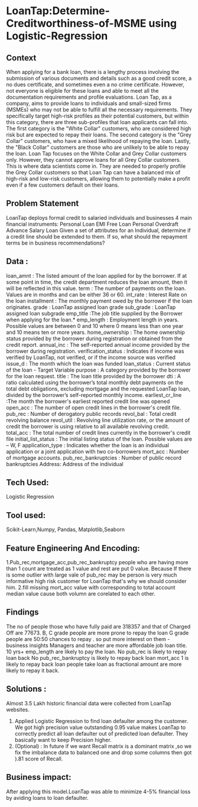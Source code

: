 # LoanTap:Determine-Creditworthiness-of-MSME using Logistic-Regression

## Context
When applying for a bank loan, there is a lengthy process involving the submission of various documents 
and details such as a good credit score, a no dues certificate, and sometimes even a no crime certificate. 
However, not everyone is eligible for these loans and able to meet all the documentation requirements 
and profile evaluations.
Loan Tap, as a company, aims to provide loans to individuals and small-sized firms (MSMEs) who may 
not be able to fulfill all the necessary requirements. They specifically target high-risk profiles as their 
potential customers, but within this category, there are three sub-profiles that loan applicants can fall into.
The first category is the "White Collar" customers, who are considered high risk but are expected to 
repay their loans. The second category is the "Grey Collar" customers, who have a mixed likelihood of 
repaying the loan. Lastly, the "Black Collar" customers are those who are unlikely to be able to repay the 
loan.
Loan Tap focuses on the White Collar and Grey Collar customers only. However, they cannot approve 
loans for all Grey Collar customers. This is where data scientists come in. They are needed to properly 
profile the Grey Collar customers so that Loan Tap can have a balanced mix of high-risk and low-risk 
customers, allowing them to potentially make a profit even if a few customers default on their loans. 

## Problem Statement
LoanTap deploys formal credit to salaried individuals and businesses 4 main financial instruments:
Personal Loan
EMI Free Loan
Personal Overdraft
Advance Salary Loan
Given a set of attributes for an Individual, determine if a credit line should be extended to them. If so, what should the repayment terms be in business recommendations?

## Data :
loan_amnt : The listed amount of the loan applied for by the borrower. If at some point in time, the credit department reduces the loan amount, then it will be reflected in this value.
term : The number of payments on the loan. Values are in months and can be either 36 or 60.
int_rate : Interest Rate on the loan
installment : The monthly payment owed by the borrower if the loan originates.
grade : LoanTap assigned loan grade
sub_grade : LoanTap assigned loan subgrade
emp_title :The job title supplied by the Borrower when applying for the loan.*
emp_length : Employment length in years. Possible values are between 0 and 10 where 0 means less than one year and 10 means ten or more years.
home_ownership : The home ownership status provided by the borrower during registration or obtained from the credit report.
annual_inc : The self-reported annual income provided by the borrower during registration.
verification_status : Indicates if income was verified by LoanTap, not verified, or if the income source was verified
issue_d : The month which the loan was funded
loan_status : Current status of the loan - Target Variable
purpose : A category provided by the borrower for the loan request.
title : The loan title provided by the borrower
dti : A ratio calculated using the borrower’s total monthly debt payments on the total debt obligations, excluding mortgage and the requested LoanTap loan, divided by the borrower’s self-reported monthly income.
earliest_cr_line :The month the borrower's earliest reported credit line was opened
open_acc : The number of open credit lines in the borrower's credit file.
pub_rec : Number of derogatory public records
revol_bal : Total credit revolving balance
revol_util : Revolving line utilization rate, or the amount of credit the borrower is using relative to all available revolving credit.
total_acc : The total number of credit lines currently in the borrower's credit file
initial_list_status : The initial listing status of the loan. Possible values are – W, F
application_type : Indicates whether the loan is an individual application or a joint application with two co-borrowers
mort_acc : Number of mortgage accounts.
pub_rec_bankruptcies : Number of public record bankruptcies
Address: Address of the individual

## Tech Used:
Logistic Regression

## Tool used:
Scikit-Learn,Numpy, Pandas, Matplotlib,Seaborn

## Feature Engineering And Encoding:
1.Pub_rec,mortgage_acc,pub_rec_bankruptcy people who are having more than 1 count are treated as 1 value and rest are put 0 value. Because If there is some outlier with large vale of pub_rec may be person is very 
  much informative high risk customer for LoanTap that's why we should consider him.
2.fill missing mort_acc value with corresponding to total account median value cause both volumn are corelated to each other.

## Findings
The no of people those who have fully paid are 318357 and that of Charged Off are 77673.
B, C grade people are more prone to repay the loan
G grade people are 50:50 chances to repay . so put more interest on them - business insights
Managers and teacher are more affordable job loan title.
10 yrs+ emp_length are likely to pay the loan.
No pub_rec is likely to repay loan back
No pub_rec_bankruptcy is likely to repay back loan
mort_acc 1 is likely to repay back loan
people take loan as fractional amount are more likely to repay it back.

## Solutions :
Almost 3.5 Lakh historic financial data were collected from LoanTap websites.
1. Applied Logistic Regression to find loan defaulter among the customer. We got high precision value outstanding 0.95 value makes LoanTap to correctly predict all loan defaulter out of predicted loan defaulter.
   They basically want to keep Precision higher.
2. (Optional) : In future if we want Recall matrix is a dominant matrix ,so we fix the imbalance data to balanced one and drop some columns then got ).81 score of Recall.

## Business impact:
After applying this model.LoanTap was able to minimize 4-5% financial loss by aviding loans to loan defaulter.

